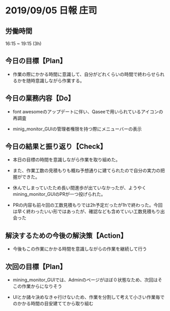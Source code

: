 # 2019/09/05 日報 庄司

## 労働時間

16:15 ~ 19:15 (3h)

## 今日の目標【Plan】

- 作業の際にかかる時間に意識して、自分がどれくらいの時間で終わらせられるかを随時意識しながら作業する。

## 今日の業務内容【Do】

- font awesomeのアップデートに伴い、Qaseeで用いられているアイコンの再調査

- minig_monitor_GUIの管理者権限を持つ際にメニューバーの表示

## 今日の結果と振り返り【Check】

- 本日の目標の時間を意識しながら作業を取り組めた。

- また、作業工数の見積もりも概ね予想通りに建てられたので自分の実力の把握ができた。

- 休んでしまっていたため長い間進歩が出ていなかったが、ようやくmining_monitor_GUIのPRが一つ投げられた。

- PRの内容も前々回の工数見積もりでは2h予定だったが1hで終わった。今回は早く終わったいい形ではあったが、確認なども含めていい工数見積もり出会った

## 解決するための今後の解決策【Action】

- 今後もこの作業にかかる時間を意識しながらの作業を継続して行う

## 次回の目標【Plan】

- mining_monitor_GUIでは、Adminのページがほぼ０状態なため、次回はそこの作業からになりそう

- UIとか諸々決めなきゃ行けないため、作業を分割して考えて小さい作業毎でのかかる時間の目安建ててから取り組む
